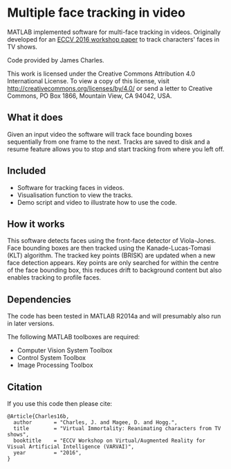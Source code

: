 # Multiple face tracking in video
 
MATLAB implemented software for multi-face tracking in videos. Originally developed for an [ECCV 2016 workshop paper](#Citation) to track characters' faces in TV shows.
 
Code provided by James Charles.
 
This work is licensed under the Creative Commons Attribution 4.0 International License. To view a copy of this license, visit http://creativecommons.org/licenses/by/4.0/ or send a letter to Creative Commons, PO Box 1866, Mountain View, CA 94042, USA.
 
## What it does
 
Given an input video the software will track face bounding boxes sequentially from one frame to the next. Tracks are saved to disk and a resume feature allows you to stop and start tracking from where you left off.
 
## Included
 
* Software for tracking faces in videos.
* Visualisation function to view the tracks.
* Demo script and video to illustrate how to use the code.

## How it works

This software detects faces using the front-face detector of Viola-Jones. Face bounding boxes are then tracked using the Kanade-Lucas-Tomasi (KLT) algorithm. The tracked key points (BRISK) are updated when a new face detection appears. Key points are only searched for within the centre of the face bounding box, this reduces drift to background content but also enables tracking to profile faces.
 
## Dependencies
 
The code has been tested in MATLAB R2014a and will presumably also run in later versions. 
 
The following MATLAB toolboxes are required:
 
* Computer Vision System Toolbox
* Control System Toolbox
* Image Processing Toolbox
 
## Citation
 
If you use this code then please cite:
 
```
@Article{Charles16b,
  author       = "Charles, J. and Magee, D. and Hogg.",
  title        = "Virtual Immortality: Reanimating characters from TV shows",
  booktitle    = "ECCV Workshop on Virtual/Augmented Reality for Visual Artificial Intelligence (VARVAI)",  
  year         = "2016",
}
```

